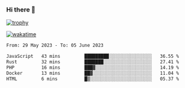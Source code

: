 ### Hi there 👋

[![trophy](https://github-profile-trophy.vercel.app/?username=cxnky&theme=dracula)](https://github.com/ryo-ma/github-profile-trophy)

[![wakatime](https://wakatime.com/badge/user/1c39c599-5497-41b9-a5be-2c4676e7fd23.svg)](https://wakatime.com/@1c39c599-5497-41b9-a5be-2c4676e7fd23)
<!--START_SECTION:waka-->

```txt
From: 29 May 2023 - To: 05 June 2023

JavaScript   43 mins         █████████░░░░░░░░░░░░░░░░   36.55 %
Rust         32 mins         ███████░░░░░░░░░░░░░░░░░░   27.41 %
PHP          16 mins         ███▓░░░░░░░░░░░░░░░░░░░░░   14.19 %
Docker       13 mins         ██▓░░░░░░░░░░░░░░░░░░░░░░   11.04 %
HTML         6 mins          █▒░░░░░░░░░░░░░░░░░░░░░░░   05.37 %
```

<!--END_SECTION:waka-->
